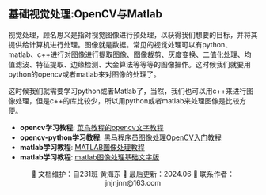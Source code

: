 ## 基础视觉处理:OpenCV与Matlab

视觉处理，顾名思义是指对视觉图像进行预处理，以获得我们想要的目标，并将其提供给计算机进行处理。图像就是数据。常见的视觉处理可以有python、matlab、c++进行对图像进行提取图像、图像裁剪、灰度变换、二值化处理、均值滤波、特征提取、边缘检测、大金算法等等等的图像操作。这时候我们就要用python的opencv或者matlab来对图像的处理了。

这时候我们就需要学习python或者Matlab了，当然，我们也可以用c++来进行图像处理，但是c++的库比较少，所以用python或者matlab来处理图像是比较方便。

- **opencv学习教程**: [菜鸟教程的opencv文字教程](https://www.runoob.com/opencv/opencv-tutorial.html)
- **opencv-python学习教程**: [黑马程序员图像处理OpenCV入门教程](https://www.bilibili.com/video/BV1Fo4y1d7JL/?p=7&share_source=copy_web&vd_source=d1ac1cf47f7200c9e192c32b7af1fc41)
- **matlab学习教程**: [MATLAB图像处理教程](https://www.bilibili.com/video/BV1ci4y1b7NY/?share_source=copy_web&vd_source=d1ac1cf47f7200c9e192c32b7af1fc41)
- **matlab学习教程**: [matlab图像处理基础文字版](https://blog.csdn.net/qq_49030808/article/details/108690293)

<div align="center">
🎨 文档维护：自231班 黄海东 
📅 最后更新：2024.06  
📧 联系作者：jnjnjnn@163.com
</div>